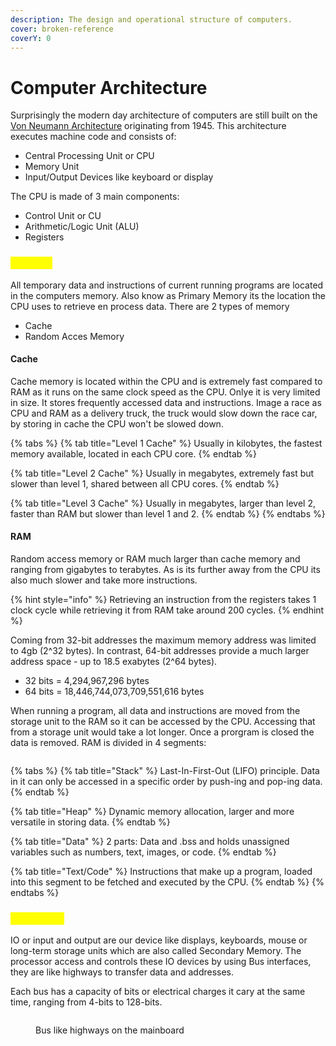 ```yaml
---
description: The design and operational structure of computers.
cover: broken-reference
coverY: 0
---
```


# Computer Architecture

Surprisingly the modern day architecture of computers are still built on the [Von Neumann Architecture](https://en.wikipedia.org/wiki/Von_Neumann_architecture) originating from 1945. This architecture executes machine code and consists of:

* Central Processing Unit or CPU
* Memory Unit
* Input/Output Devices like keyboard or display

The CPU is made of 3 main components:

* Control Unit or CU
* Arithmetic/Logic Unit (ALU)
* Registers

### <mark style="color:yellow;">Memory</mark>

All temporary data and instructions of current running programs are located in the computers memory. Also know as Primary Memory its the location the CPU uses to retrieve en process data. There are 2 types of memory

* Cache
* Random Acces Memory

#### Cache

Cache memory is located within the CPU and is extremely fast compared to RAM as it runs on the same clock speed as the CPU. Onlye it is very limited in size. It stores frequently accessed data and instructions. Image a race as CPU and RAM as a delivery truck, the truck would slow down the race car, by storing in cache the CPU won't be slowed down.

{% tabs %}
{% tab title="Level 1 Cache" %}
Usually in kilobytes, the fastest memory available, located in each CPU core.
{% endtab %}

{% tab title="Level 2 Cache" %}
Usually in megabytes, extremely fast but slower than level 1, shared between all CPU cores.
{% endtab %}

{% tab title="Level 3 Cache" %}
Usually in megabytes, larger than level 2, faster than RAM but slower than level 1 and 2.
{% endtab %}
{% endtabs %}

#### RAM

Random access memory or RAM much larger than cache memory and ranging from gigabytes to terabytes. As is its further away from the CPU its also much slower and take more instructions.

{% hint style="info" %}
Retrieving an instruction from the registers takes 1 clock cycle while retrieving it from RAM take around 200 cycles.
{% endhint %}

Coming from 32-bit addresses the maximum memory address was limited to 4gb (2^32 bytes). In contrast, 64-bit addresses provide a much larger address space - up to 18.5 exabytes (2^64 bytes).

* 32 bits = 4,294,967,296 bytes
* 64 bits = 18,446,744,073,709,551,616 bytes

When running a program, all data and instructions are moved from the storage unit to the RAM so it can be accessed by the CPU. Accessing that from a storage unit would take a lot longer. Once a prorgram is closed the data is removed. RAM is divided in 4 segments:

<figure><img src="broken-reference" alt=""><figcaption></figcaption></figure>

{% tabs %}
{% tab title="Stack" %}
Last-In-First-Out (LIFO) principle. Data in it can only be accessed in a specific order by push-ing and pop-ing data.
{% endtab %}

{% tab title="Heap" %}
Dynamic memory allocation, larger and more versatile in storing data.
{% endtab %}

{% tab title="Data" %}
2 parts: Data and .bss and holds unassigned variables such as numbers, text, images, or code.
{% endtab %}

{% tab title="Text/Code" %}
Instructions that make up a program, loaded into this segment to be fetched and executed by the CPU.
{% endtab %}
{% endtabs %}

### <mark style="color:yellow;">IO/Storage</mark>

IO or input and output are our device like displays, keyboards, mouse or long-term storage units which are also called Secondary Memory. The processor access and controls these IO devices by using Bus interfaces, they are like highways to transfer data and addresses.

Each bus has a capacity of bits or electrical charges it cary at the same time, ranging from 4-bits to 128-bits.

<figure><img src="broken-reference" alt=""><figcaption><p>Bus like highways on the mainboard</p></figcaption></figure>
